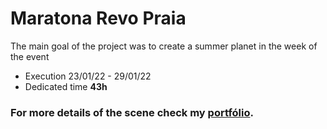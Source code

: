 # Maratona Revo Praia

The main goal of the project was to create a summer planet in the week of the event
- Execution 23/01/22 - 29/01/22
- Dedicated time **43h**

### For more details of the scene check my [portfólio](https://anaaraujoarts.com.br/).
